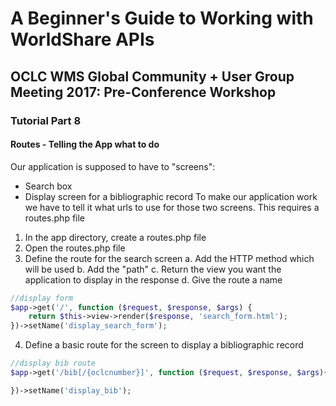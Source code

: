 # A Beginner's Guide to Working with WorldShare APIs
## OCLC WMS Global Community + User Group Meeting 2017: Pre-Conference Workshop
### Tutorial Part 8

#### Routes - Telling the App what to do
Our application is supposed to have to "screens":
- Search box
- Display screen for a bibliographic record
To make our application work we have to tell it what urls to use for those two screens. This requires a routes.php file

1. In the app directory, create a routes.php file
2. Open the routes.php file
3. Define the route for the search screen
    a. Add the HTTP method which will be used
    b. Add the "path"
    c. Return the view you want the application to display in the response
    d. Give the route a name

```php
//display form
$app->get('/', function ($request, $response, $args) {
    return $this->view->render($response, 'search_form.html');
})->setName('display_search_form');
```
4. Define a basic route for the screen to display a bibliographic record

```php
//display bib route
$app->get('/bib[/{oclcnumber}]', function ($request, $response, $args){

})->setName('display_bib');
```